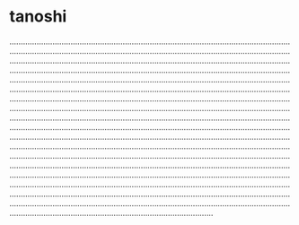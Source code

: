# tanoshi

..................................................................................................................................................................................................................................................................................................................................................................................................................................................................................................................................................................................................................................................................................................................................................................................................................................................................................................................................................................................................................................................................................................................................................................................................................................................................................................................................................................................................................................................................................................................................................................................................................................................................................................................................................................................................................................................................................................................................................................................................................................................................................................................................................................................................................................................................................................................................................................................................................